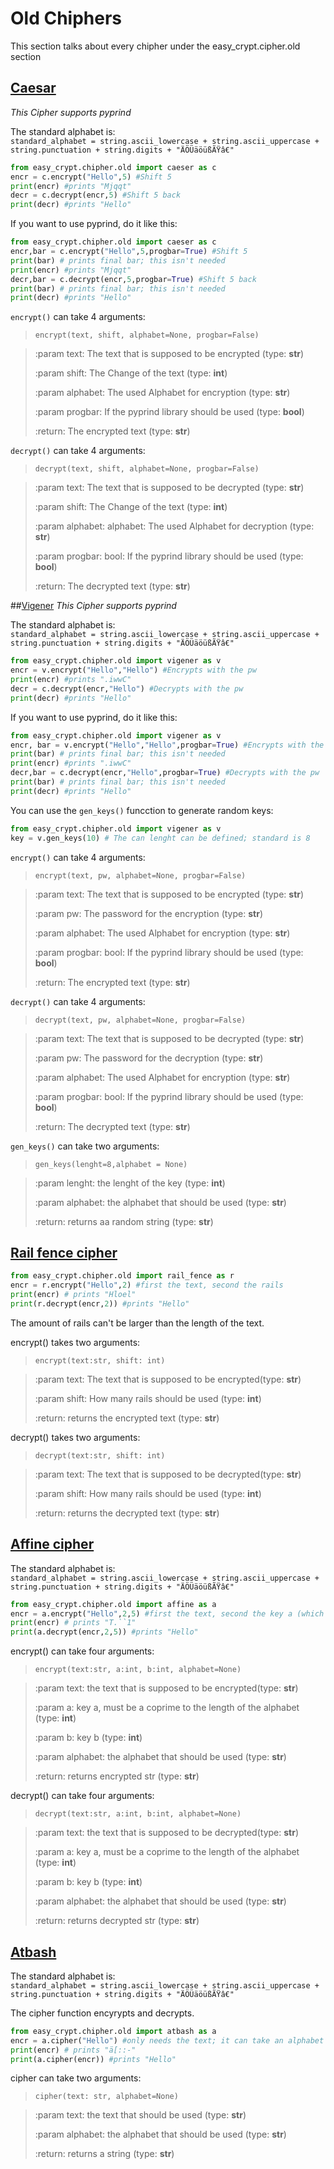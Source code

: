 # Old Chiphers
This section talks about every chipher under the easy_crypt.cipher.old section
## [Caesar](https://en.wikipedia.org/wiki/Caesar_cipher)
*This Cipher supports pyprind*

The standard alphabet is:  
`standard_alphabet = string.ascii_lowercase + string.ascii_uppercase + string.punctuation + string.digits + "ÄÖÜäöüßÃŸâ€"`

```` python
from easy_crypt.chipher.old import caeser as c
encr = c.encrypt("Hello",5) #Shift 5
print(encr) #prints "Mjqqt"
decr = c.decrypt(encr,5) #Shift 5 back
print(decr) #prints "Hello"
````
If you want to use pyprind, do it like this:
```` python
from easy_crypt.chipher.old import caeser as c
encr,bar = c.encrypt("Hello",5,progbar=True) #Shift 5
print(bar) # prints final bar; this isn't needed
print(encr) #prints "Mjqqt"
decr,bar = c.decrypt(encr,5,progbar=True) #Shift 5 back
print(bar) # prints final bar; this isn't needed
print(decr) #prints "Hello"
````
`encrypt()` can take 4 arguments:
> `encrypt(text, shift, alphabet=None, progbar=False)`

>:param text: The text that is supposed to be encrypted (type: **str**)
> 
>:param shift: The Change of the text (type: **int**)
> 
>:param alphabet: The used Alphabet for encryption (type: **str**)
> 
>:param progbar: If the pyprind library should be used (type: **bool**)
> 
>:return: The encrypted text (type: **str**)


`decrypt()` can take 4 arguments:
> `decrypt(text, shift, alphabet=None, progbar=False)`

>:param text: The text that is supposed to be decrypted (type: **str**)
> 
>:param shift: The Change of the text (type: **int**)
> 
>:param alphabet: alphabet: The used Alphabet for decryption (type: **str**)
> 
>:param progbar: bool: If the pyprind library should be used (type: **bool**)
> 
>:return: The decrypted text (type: **str**)

##[Vigener](https://en.wikipedia.org/wiki/Vigen%C3%A8re_cipher)
*This Cipher supports pyprind*

The standard alphabet is:  
`standard_alphabet = string.ascii_lowercase + string.ascii_uppercase + string.punctuation + string.digits + "ÄÖÜäöüßÃŸâ€"`

``` python
from easy_crypt.chipher.old import vigener as v
encr = v.encrypt("Hello","Hello") #Encrypts with the pw
print(encr) #prints ".iwwC"
decr = c.decrypt(encr,"Hello") #Decrypts with the pw
print(decr) #prints "Hello"
```
If you want to use pyprind, do it like this:
``` python
from easy_crypt.chipher.old import vigener as v
encr, bar = v.encrypt("Hello","Hello",progbar=True) #Encrypts with the pw
print(bar) # prints final bar; this isn't needed
print(encr) #prints ".iwwC"
decr,bar = c.decrypt(encr,"Hello",progbar=True) #Decrypts with the pw
print(bar) # prints final bar; this isn't needed
print(decr) #prints "Hello"
```
You can use the ``gen_keys()`` funcction to generate random keys:
```` python
from easy_crypt.chipher.old import vigener as v
key = v.gen_keys(10) # The can lenght can be defined; standard is 8
````
`encrypt()` can take 4 arguments:

>`encrypt(text, pw, alphabet=None, progbar=False)`

>:param text: The text that is supposed to be encrypted (type: **str**)
> 
>:param pw: The password for the encryption (type: **str**)
> 
>:param alphabet: The used Alphabet for encryption (type: **str**)
> 
>:param progbar: bool: If the pyprind library should be used (type: **bool**)
> 
>:return: The encrypted text (type: **str**)

`decrypt()` can take 4 arguments:

>`decrypt(text, pw, alphabet=None, progbar=False)`

>:param text: The text that is supposed to be decrypted (type: **str**)
> 
>:param pw: The password for the decryption (type: **str**)
> 
>:param alphabet: The used Alphabet for encryption (type: **str**)
> 
>:param progbar: bool: If the pyprind library should be used (type: **bool**)
> 
>:return: The decrypted text (type: **str**)


``gen_keys()`` can take two arguments:

>`gen_keys(lenght=8,alphabet = None)`

>:param lenght: the lenght of the key (type: **int**)
> 
>:param alphabet: the alphabet that should be used (type: **str**)
> 
>:return: returns aa random string (type: **str**)

## [Rail fence cipher](https://en.wikipedia.org/wiki/Rail_fence_cipher)

``` python
from easy_crypt.chipher.old import rail_fence as r
encr = r.encrypt("Hello",2) #first the text, second the rails
print(encr) # prints "Hloel"
print(r.decrypt(encr,2)) #prints "Hello"
```
The amount of rails can't be larger than the length of the text.

encrypt() takes two arguments:
>``encrypt(text:str, shift: int)``

>:param text: The text that is supposed to be encrypted(type: **str**)
> 
>:param shift: How many rails should be used (type: **int**)
>
>:return: returns the encrypted text (type: **str**)

decrypt() takes two arguments:
>`decrypt(text:str, shift: int)`

>:param text: The text that is supposed to be decrypted(type: **str**)
> 
>:param shift: How many rails should be used (type: **int**)
>
>:return: returns the decrypted text (type: **str**)

## [Affine cipher](https://en.wikipedia.org/wiki/Affine_cipher)
The standard alphabet is:  
`standard_alphabet = string.ascii_lowercase + string.ascii_uppercase + string.punctuation + string.digits + "ÄÖÜäöüßÃŸâ€"`

``` python
from easy_crypt.chipher.old import affine as a
encr = a.encrypt("Hello",2,5) #first the text, second the key a (which must be a comprime to the lenght of the alphabet), third the key b
print(encr) # prints "T.``1"
print(a.decrypt(encr,2,5)) #prints "Hello"
```

encrypt() can take four arguments:

>`encrypt(text:str, a:int, b:int, alphabet=None)`

>:param text: the text that is supposed to be encrypted(type: **str**)
> 
>:param a: key a, must be a coprime to the length of the alphabet (type: **int**)
> 
>:param b: key b (type: **int**)
> 
>:param alphabet: the alphabet that should be used (type: **str**)
> 
>:return: returns encrypted str (type: **str**)

decrypt() can take four arguments:

>`decrypt(text:str, a:int, b:int, alphabet=None)`

>:param text: the text that is supposed to be decrypted(type: **str**)
> 
>:param a: key a, must be a coprime to the length of the alphabet (type: **int**)
> 
>:param b: key b (type: **int**)
> 
>:param alphabet: the alphabet that should be used (type: **str**)
> 
>:return: returns decrypted str (type: **str**)


## [Atbash](https://en.wikipedia.org/wiki/Atbash)
The standard alphabet is:  
`standard_alphabet = string.ascii_lowercase + string.ascii_uppercase + string.punctuation + string.digits + "ÄÖÜäöüßÃŸâ€"`

The cipher function encyrypts and decrypts.
``` python
from easy_crypt.chipher.old import atbash as a
encr = a.cipher("Hello") #only needs the text; it can take an alphabet as a argument
print(encr) # prints "ä[::-"
print(a.cipher(encr)) #prints "Hello"
```

cipher can take two arguments:

>`cipher(text: str, alphabet=None)`

>:param text: the text that should be used (type: **str**)
> 
>:param alphabet: the alphabet that should be used (type: **str**)
> 
>:return: returns a string (type: **str**)